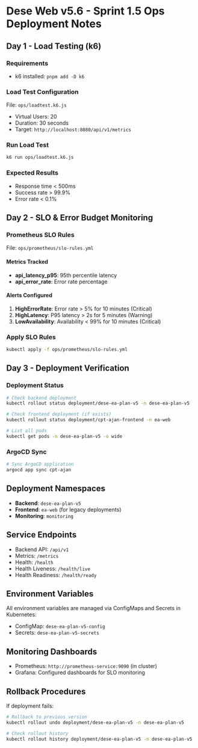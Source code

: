 # Dese Web v5.6 - Sprint 1.5 Ops Deployment Notes

## Day 1 - Load Testing (k6)

### Requirements
- k6 installed: `pnpm add -D k6`

### Load Test Configuration
File: `ops/loadtest.k6.js`
- Virtual Users: 20
- Duration: 30 seconds
- Target: `http://localhost:8080/api/v1/metrics`

### Run Load Test
```bash
k6 run ops/loadtest.k6.js
```

### Expected Results
- Response time < 500ms
- Success rate > 99.9%
- Error rate < 0.1%

## Day 2 - SLO & Error Budget Monitoring

### Prometheus SLO Rules
File: `ops/prometheus/slo-rules.yml`

#### Metrics Tracked
- **api_latency_p95**: 95th percentile latency
- **api_error_rate**: Error rate percentage

#### Alerts Configured
1. **HighErrorRate**: Error rate > 5% for 10 minutes (Critical)
2. **HighLatency**: P95 latency > 2s for 5 minutes (Warning)
3. **LowAvailability**: Availability < 99% for 10 minutes (Critical)

### Apply SLO Rules
```bash
kubectl apply -f ops/prometheus/slo-rules.yml
```

## Day 3 - Deployment Verification

### Deployment Status
```bash
# Check backend deployment
kubectl rollout status deployment/dese-ea-plan-v5 -n dese-ea-plan-v5

# Check frontend deployment (if exists)
kubectl rollout status deployment/cpt-ajan-frontend -n ea-web

# List all pods
kubectl get pods -n dese-ea-plan-v5 -o wide
```

### ArgoCD Sync
```bash
# Sync ArgoCD application
argocd app sync cpt-ajan
```

## Deployment Namespaces

- **Backend**: `dese-ea-plan-v5`
- **Frontend**: `ea-web` (for legacy deployments)
- **Monitoring**: `monitoring`

## Service Endpoints

- Backend API: `/api/v1`
- Metrics: `/metrics`
- Health: `/health`
- Health Liveness: `/health/live`
- Health Readiness: `/health/ready`

## Environment Variables

All environment variables are managed via ConfigMaps and Secrets in Kubernetes:
- ConfigMap: `dese-ea-plan-v5-config`
- Secrets: `dese-ea-plan-v5-secrets`

## Monitoring Dashboards

- Prometheus: `http://prometheus-service:9090` (in cluster)
- Grafana: Configured dashboards for SLO monitoring

## Rollback Procedures

If deployment fails:
```bash
# Rollback to previous version
kubectl rollout undo deployment/dese-ea-plan-v5 -n dese-ea-plan-v5

# Check rollout history
kubectl rollout history deployment/dese-ea-plan-v5 -n dese-ea-plan-v5
```

